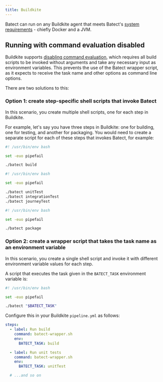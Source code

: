 ```yaml
---
title: Buildkite
---
```


Batect can run on any Buildkite agent that meets Batect's [system requirements](../../getting-started/requirements.md#what-are-batects-system-requirements) - chiefly Docker and a JVM.

## Running with command evaluation disabled

Buildkite supports [disabling command evaluation](https://buildkite.com/docs/agent/v2/securing#disabling-command-eval), which requires all build scripts to be
invoked without arguments and take any necessary input as environment variables. This prevents the use of the Batect wrapper script, as it expects to receive
the task name and other options as command line options.

There are two solutions to this:

### Option 1: create step-specific shell scripts that invoke Batect

In this scenario, you create multiple shell scripts, one for each step in Buildkite.

For example, let's say you have three steps in Buildkite: one for building, one for testing, and another for packaging. You would need to create a separate
script for each of these steps that invokes Batect, for example:

```bash title="build.sh"
#! /usr/bin/env bash

set -euo pipefail

./batect build
```

```bash title="test.sh"
#! /usr/bin/env bash

set -euo pipefail

./batect unitTest
./batect integrationTest
./batect journeyTest
```

```bash title="package.sh"
#! /usr/bin/env bash

set -euo pipefail

./batect package
```

### Option 2: create a wrapper script that takes the task name as an environment variable

In this scenario, you create a single shell script and invoke it with different environment variable values for each step.

A script that executes the task given in the `BATECT_TASK` environment variable is:

```bash title="batect-wrapper.sh"
#! /usr/bin/env bash

set -euo pipefail

./batect "$BATECT_TASK"
```

Configure this in your Buildkite `pipeline.yml` as follows:

```yaml title="pipeline.yml"
steps:
  - label: Run build
    command: batect-wrapper.sh
    env:
      BATECT_TASK: build

  - label: Run unit tests
    command: batect-wrapper.sh
    env:
      BATECT_TASK: unitTest

  # ...and so on
```

